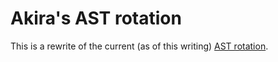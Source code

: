 # Akira's AST rotation

This is a rewrite of the current (as of this writing) [AST rotation](https://github.com/FFXIV-CombatReborn/RebornRotations/blob/main/BasicRotations/Healer/AST_Default.cs). 
